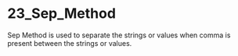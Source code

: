 # 23_Sep_Method
Sep Method is used to separate the strings or values when comma is present between the strings or values.
